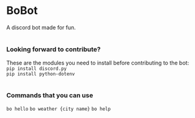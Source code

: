 # BoBot
A discord bot made for fun.

#

### Looking forward to contribute?
These are the modules you need to install before contributing to the bot:<br>
`pip install discord.py`<br>
`pip install python-dotenv`

#

### Commands that you can use
`bo hello`
`bo weather {city name}`
`bo help`
